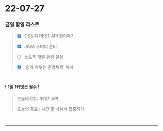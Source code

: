 # 22-07-27
### 금일 할일 리스트

> - [x] CS토픽 REST API 정리하기
> 
> - [x] JAVA 스터디 준비 
> 
> - [ ] 노트북 개발 환경 설정
> 
> - [x] '쉽게 배우는 운영체제' 독서
<br/>

❗ **1일 1커밋은 필수** ❗
> 오늘의 CS :  REST API
>
> 오늘의 목표 :  시간 잘 나눠서 집중하기
<br/>

------------
